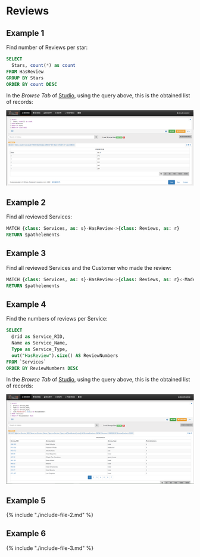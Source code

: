 
# Reviews 

## Example 1

Find number of Reviews per star:

```sql
SELECT 
  Stars, count(*) as count 
FROM HasReview 
GROUP BY Stars 
ORDER BY count DESC
```

In the _Browse Tab_ of [Studio](../../../studio/README.md), using the query above, this is the obtained list of records:

![](../../../images/demo-dbs/social-travel-agency/query_33_browse.png)


## Example 2

Find all reviewed Services:

```sql
MATCH {class: Services, as: s}-HasReview->{class: Reviews, as: r} 
RETURN $pathelements
```


## Example 3

Find all reviewed Services and the Customer who made the review:

```sql
MATCH {class: Services, as: s}-HasReview->{class: Reviews, as: r}<-MadeReview-{class: Customers, as: c} 
RETURN $pathelements 
```


## Example 4

Find the numbers of reviews per Service:

```sql
SELECT 
  @rid as Service_RID,
  Name as Service_Name,
  Type as Service_Type,
  out("HasReview").size() AS ReviewNumbers 
FROM `Services` 
ORDER BY ReviewNumbers DESC
```

In the _Browse Tab_ of [Studio](../../../studio/README.md), using the query above, this is the obtained list of records:

![](../../../images/demo-dbs/social-travel-agency/query_34_browse.png)



## Example 5

{% include "./include-file-2.md" %}


## Example 6

{% include "./include-file-3.md" %}
